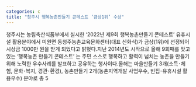 ```yaml
---
categories: c
title: "청주시 행복농촌만들기 콘테스트 ‘금상1위’ 수상"
---
```

청주시는 농림축산식품부에서 실시한 ‘2022년 제9회 행복농촌만들기 콘테스트’ 유휴시설 활용분야에서 미원면 동청주농촌교육문화센터(대표 신화식)가 금상(1위)에 선정되어 시상금 1000만 원을 받게 되었다고 밝혔다.지난 2014년도 시작으로 올해 9회째를 맞고 있는 ‘행복농촌 만들기 콘테스트’ 는 주민 스스로 행복하고 활력이 넘치는 농촌을 만들기 위해 노력한 우수사례를 발표하고 공유하는 행사이다.올해는 마을만들기 3개(소득･체험, 문화･복지, 경관･환경), 농촌만들기 2개(농촌지역개발 사업우수, 빈집･유휴시설 활용우수) 분야로 총 5